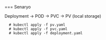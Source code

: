 === Senaryo


Deployment -> POD -> PVC -> PV (local storage)

```
  # kubectl apply -f pv.yaml
  # kubectl apply -f pvc.yaml
  # kubectl apply -f deployment.yaml
```
